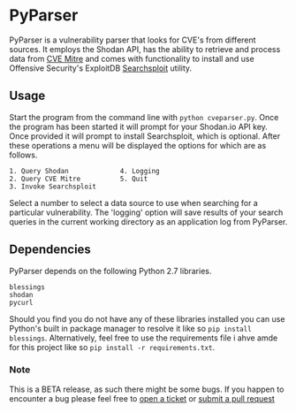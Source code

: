 # PyParser

PyParser is a vulnerability parser that looks for CVE's from different sources. It employs the Shodan API, has the ability to retrieve and process data from [CVE Mitre](https://cve.mitre.org/) and comes with functionality to install and use Offensive Security's ExploitDB [Searchsploit](https://github.com/offensive-security/exploit-database/blob/master/searchsploit) utility.

## Usage

Start the program from the command line with `python cveparser.py`. Once the program has been started it will prompt for your Shodan.io API key. Once provided it will prompt to install Searchsploit, which is optional. After these operations a menu will be displayed the options for which are as follows.

```
1. Query Shodan				4. Logging	
2. Query CVE Mitre			5. Quit
3. Invoke Searchsploit				
```
Select a number to select a data source to use when searching for a particular vulnerability. The 'logging' option will save results of your search queries in the current working directory as an application log from PyParser.

## Dependencies
PyParser depends on the following Python 2.7 libraries.
```
blessings
shodan
pycurl
```
Should you find you do not have any of these libraries installed you can use Python's built in package manager to resolve it like so `pip install blessings`. Alternatively, feel free to use the requirements file i ahve amde for this project like so `pip install -r requirements.txt`.

### Note

This is a BETA release, as such there might be some bugs. If you happen to encounter a bug please feel free to [open a ticket](https://github.com/NullArray/PyParser/issues) or [submit a pull request](https://github.com/NullArray/PyParser/pulls)
